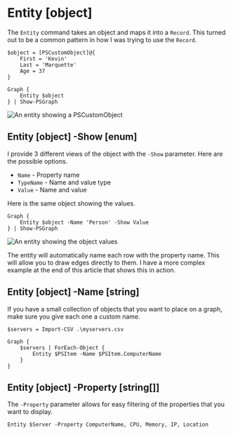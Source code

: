 
# Entity [object]

The `Entity` command takes an object and maps it into a `Record`. This turned out to be a common pattern in how I was trying to use the `Record`.

    $object = [PSCustomObject]@{
        First = 'Kevin'
        Last = 'Marquette'
        Age = 37
    }

    Graph {
        Entity $object
    } | Show-PSGraph

![An entity showing a PSCustomObject](/img/entitytypename.png)

## Entity [object] -Show [enum]

I provide 3 different views of the object with the `-Show` parameter. Here are the possible options.

* `Name` - Property name
* `TypeName` - Name and value type
* `Value` - Name and value

Here is the same object showing the values.

    Graph {
        Entity $object -Name 'Person' -Show Value
    } | Show-PSGraph

![An entity showing the object values](/img/entityvalue.png)

The entity will automatically name each row with the property name. This will allow you to draw edges directly to them. I have a more complex example at the end of this article that shows this in action.

## Entity [object] -Name [string]

If you have a small collection of objects that you want to place on a graph, make sure you give each one a custom name.

    $servers = Import-CSV .\myservers.csv

    Graph {
        $servers | ForEach-Object {
            Entity $PSItem -Name $PSItem.ComputerName
        }
    }

## Entity [object] -Property [string[]]

The `-Property` parameter allows for easy filtering of the properties that you want to display.

    Entity $Server -Property ComputerName, CPU, Memory, IP, Location
